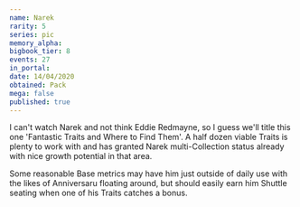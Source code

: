 ```yaml
---
name: Narek
rarity: 5
series: pic
memory_alpha:
bigbook_tier: 8
events: 27
in_portal:
date: 14/04/2020
obtained: Pack
mega: false
published: true
---
```


I can't watch Narek and not think Eddie Redmayne, so I guess we'll title this one 'Fantastic Traits and Where to Find Them'. A half dozen viable Traits is plenty to work with and has granted Narek multi-Collection status already with nice growth potential in that area.

Some reasonable Base metrics may have him just outside of daily use with the likes of Anniversaru floating around, but should easily earn him Shuttle seating when one of his Traits catches a bonus.
